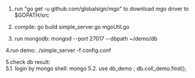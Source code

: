 1. run "go get -u github.com/globalsign/mgo" to download mgo driver to $GOPATH/src

2. compile: go build simple_server.go mgoUtil.go 

3. run mongodb:  mongod --port 27017 --dbpath ~/demo/db

4.run demo:  ./simple_server -f config.conf 

5.check db result:  
5.1. login by mongo shell: mongo 
5.2. use db_demo ; db.coll_demo.find(); 